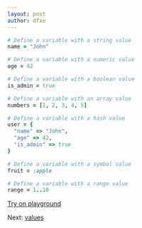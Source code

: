 ```yaml
---
layout: post
author: dfxe
---
```


```rb
# Define a variable with a string value
name = "John"

# Define a variable with a numeric value
age = 42

# Define a variable with a boolean value
is_admin = true

# Define a variable with an array value
numbers = [1, 2, 3, 4, 5]

# Define a variable with a hash value
user = {
  "name" => "John",
  "age" => 42,
  "is_admin" => true
}

# Define a variable with a symbol value
fruit = :apple

# Define a variable with a range value
range = 1..10
```

[Try on playground](https://onecompiler.com/ruby/3yh7dhbz9)

Next: [values](/2022/11/01/constants.html)
